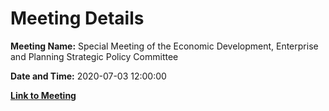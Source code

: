 # Meeting Details

**Meeting Name:** Special Meeting of the Economic Development, Enterprise and Planning Strategic Policy Committee

**Date and Time:** 2020-07-03 12:00:00

**[Link to Meeting](https://www.limerick.ie/council/whats-on/special-meeting-economic-development-enterprise-and-planning-strategic-policy-1)**
